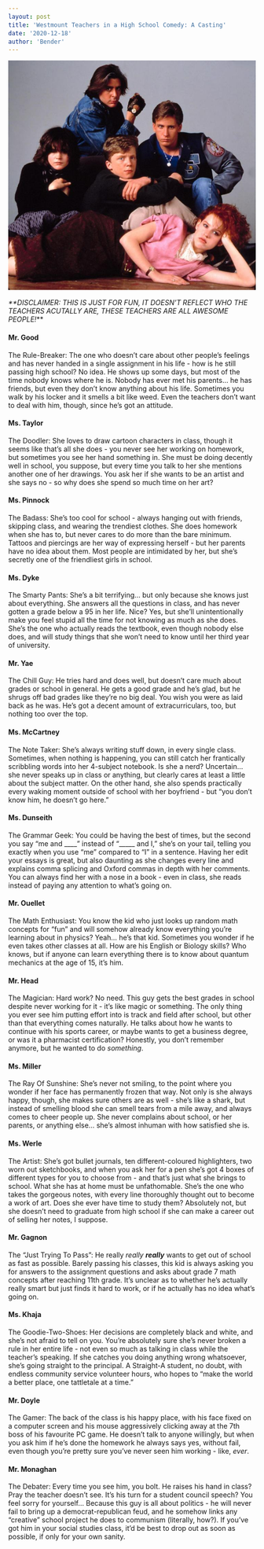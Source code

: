```yaml
---
layout: post
title: 'Westmount Teachers in a High School Comedy: A Casting'
date: '2020-12-18'
author: 'Bender'
---
```


![](/assets/assets-CW52TLI3ZYGUZIFR4K7APDQOIE.jpg)

*\*\*DISCLAIMER: THIS IS JUST FOR FUN, IT DOESN’T REFLECT WHO THE TEACHERS ACUTALLY ARE, THESE TEACHERS ARE ALL AWESOME PEOPLE!*\*\*

#### Mr. Good

The Rule-Breaker: The one who doesn’t care about other people’s feelings and has never handed in a single assignment in his life - how is he still passing high school? No idea. He shows up some days, but most of the time nobody knows where he is. Nobody has ever met his parents… he has friends, but even they don’t know anything about his life. Sometimes you walk by his locker and it smells a bit like weed. Even the teachers don’t want to deal with him, though, since he’s got an attitude. 

#### Ms. Taylor

The Doodler: She loves to draw cartoon characters in class, though it seems like that’s all she does - you never see her working on homework, but sometimes you see her hand something in. She must be doing decently well in school, you suppose, but every time you talk to her she mentions another one of her drawings. You ask her if she wants to be an artist and she says no - so why does she spend so much time on her art?

#### Ms. Pinnock

The Badass: She’s too cool for school - always hanging out with friends, skipping class, and wearing the trendiest clothes. She does homework when she has to, but never cares to do more than the bare minimum. Tattoos and piercings are her way of expressing herself - but her parents have no idea about them. Most people are intimidated by her, but she’s secretly one of the friendliest girls in school.

#### Ms. Dyke

The Smarty Pants: She’s a bit terrifying… but only because she knows just about everything. She answers all the questions in class, and has never gotten a grade below a 95 in her life. Nice? Yes, but she’ll unintentionally make you feel stupid all the time for not knowing as much as she does. She’s the one who actually reads the textbook, even though nobody else does, and will study things that she won’t need to know until her third year of university.

#### Mr. Yae

The Chill Guy: He tries hard and does well, but doesn’t care much about grades or school in general. He gets a good grade and he’s glad, but he shrugs off bad grades like they’re no big deal. You wish you were as laid back as he was. He’s got a decent amount of extracurriculars, too, but nothing too over the top. 

#### Ms. McCartney 

The Note Taker: She’s always writing stuff down, in every single class. Sometimes, when nothing is happening, you can still catch her frantically scribbling words into her 4-subject notebook. Is she a nerd? Uncertain… she never speaks up in class or anything, but clearly cares at least a little about the subject matter.  On the other hand, she also spends practically every waking moment outside of school with her boyfriend - but “you don’t know him, he doesn’t go here.” 

#### Ms. Dunseith

The Grammar Geek: You could be having the best of times, but the second you say “me and \_\_\_\_” instead of “_____ and I,” she’s on your tail, telling you exactly when you use “me” compared to “I” in a sentence. Having her edit your essays is great, but also daunting as she changes every line and explains comma splicing and Oxford commas in depth with her comments. You can always find her with a nose in a book - even in class, she reads instead of paying any attention to what’s going on. 

#### Mr. Ouellet

The Math Enthusiast: You know the kid who just looks up random math concepts for “fun” and will somehow already know everything you’re learning about in physics? Yeah… he’s that kid. Sometimes you wonder if he even takes other classes at all. How are his English or Biology skills? Who knows, but if anyone can learn everything there is to know about quantum mechanics at the age of 15, it’s him.

#### Mr. Head

The Magician: Hard work? No need. This guy gets the best grades in school despite never working for it - it’s like magic or something. The only thing you ever see him putting effort into is track and field after school, but other than that everything comes naturally. He talks about how he wants to continue with his sports career, or maybe wants to get a business degree, or was it a pharmacist certification? Honestly, you don’t remember anymore, but he wanted to do _something_.

#### Ms. Miller

The Ray Of Sunshine: She’s never not smiling, to the point where you wonder if her face has permanently frozen that way. Not only is she always happy, though, she makes sure others are as well - she’s like a shark, but instead of smelling blood she can smell tears from a mile away, and always comes to cheer people up. She never complains about school, or her parents, or anything else… she’s almost inhuman with how satisfied she is.

#### Ms. Werle

The Artist: She’s got bullet journals, ten different-coloured highlighters, two worn out sketchbooks, and when you ask her for a pen she’s got 4 boxes of different types for you to choose from - and that’s just what she brings to school. What she has at home must be unfathomable. She’s the one who takes the gorgeous notes, with every line thoroughly thought out to become a work of art. Does she ever have time to study them? Absolutely not, but she doesn’t need to graduate from high school if she can make a career out of selling her notes, I suppose. 

#### Mr. Gagnon

The “Just Trying To Pass”: He really _really **really**_ wants to get out of school as fast as possible. Barely passing his classes, this kid is always asking you for answers to the assignment questions and asks about grade 7 math concepts after reaching 11th grade. It’s unclear as to whether he’s actually really smart but just finds it hard to work, or if he actually has no idea what’s going on. 

#### Ms. Khaja

The Goodie-Two-Shoes: Her decisions are completely black and white, and she’s not afraid to tell on you. You’re absolutely sure she’s never broken a rule in her entire life - not even so much as talking in class while the teacher’s speaking. If she catches you doing anything wrong whatsoever, she’s going straight to the principal. A Straight-A student, no doubt, with endless community service volunteer hours, who hopes to “make the world a better place, one tattletale at a time.”

#### Mr. Doyle

The Gamer: The back of the class is his happy place, with his face fixed on a computer screen and his mouse aggressively clicking away at the 7th boss of his favourite PC game. He doesn’t talk to anyone willingly, but when you ask him if he’s done the homework he always says yes, without fail, even though you’re pretty sure you’ve never seen him working - like, _ever_. 

#### Mr. Monaghan

The Debater: Every time you see him, you bolt. He raises his hand in class? Pray the teacher doesn’t see. It’s his turn for a student council speech? You feel sorry for yourself… Because this guy is all about politics - he will never fail to bring up a democrat-republican feud, and he somehow links any “creative” school project he does to communism (literally, how?). If you’ve got him in your social studies class, it’d be best to drop out as soon as possible, if only for your own sanity.